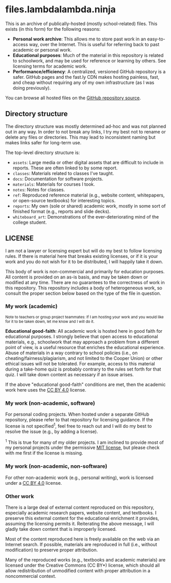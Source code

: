 # files.lambdalambda.ninja
This is an archive of publically-hosted (mostly school-related) files. This exists (in this form) for the following reasons:
- **Personal work archive**: This allows me to store past work in an easy-to-access way, over the Internet. This is useful for referring back to past academic or personal work.
- **Educational purposes**: Much of the material in this repository is related to schoolwork, and may be used for reference or learning by others. See licensing terms for academic work.
- **Performance/efficiency**: A centralized, versioned GitHub repository is a safer. GitHub pages and the fast.ly CDN makes hosting painless, fast, and cheap without requiring any of my own infrastructure (as I was doing previously).

You can browse all hosted files on the [GitHub repository source](https://github.com/jlam55555/hosted-files).

## Directory structure
The directory structure was mostly determined ad-hoc and was not planned out in any way. In order to not break any links, I try my best not to rename or delete any files or directories. This may lead to inconsistent naming but makes links safer for long-term use.

The top-level directory structure is:
- `assets`: Large media or other digital assets that are difficult to include in reports. These are often linked to by some report.
- `classes`: Materials related to classes I've taught.
- `docs`: Documentation for software projects.
- `materials`: Materials for courses I took.
- `notes`: Notes for classes.
- `ref`: Reproduced reference material (e.g., website content, whitepapers, or open-source textbooks) for interesting topics.
- `reports`: My own (sole or shared) academic work, mostly in some sort of finished format (e.g., reports and slide decks).
- `whiteboard_art`: Demonstrations of the ever-deteriorating mind of the college student.

## LICENSE
I am not a lawyer or licensing expert but will do my best to follow licensing rules. If there is material here that breaks existing licenses, or if it is your work and you do not wish for it to be distributed, I will happily take it down.

This body of work is non-commercial and primarily for education purposes. All content is provided on an as-is basis, and may be taken down or modified at any time. There are no guarantees to the correctness of work in this repository. This repository includes a body of heterogeneous work, so consult the proper section below based on the type of the file in question.

### My work (academic)
<sup>Note to teachers or group project teammates: If I am hosting your work and you would like for it to be taken down, let me know and I will do it.</sup>

**Educational good-faith**: All academic work is hosted here in good faith for educational purposes. I strongly believe that open access to educational materials, e.g., schoolwork that may approach a problem from a different point of view, is a useful resource that enriches the educational experience. Abuse of materials in a way contrary to school policies (i.e., on cheating/fairness/plagiarism, and not limited to the Cooper Union) or other ethical issues will not be tolerated. For example, access to this material during a take-home quiz is probably contrary to the rules set forth for that quiz. I will take down content as necessary if an issue arises.

If the above "educational good-faith" conditions are met, then the academic work here uses the [CC BY 4.0](https://creativecommons.org/licenses/by/4.0/) license.

### My work (non-academic, software)
For personal coding projects. When hosted under a separate GitHub repository, please refer to that repository for licensing guidance. If the license is not specified<sup>1</sup>, feel free to reach out and I will do my best to resolve the issue (e.g., by adding a license).

<sup>1</sup> This is true for many of my older projects. I am inclined to provide most of my personal projects under the permissive [MIT license](https://opensource.org/licenses/MIT), but please check with me first if the license is missing.

### My work (non-academic, non-software)
For other non-academic work (e.g., personal writing), work is licensed under a [CC BY 4.0](https://creativecommons.org/licenses/by/4.0/) license.

### Other work
There is a large deal of external content reproduced on this repository, especially academic research papers, website content, and textbooks. I preserve this external content for the educational enrichment it provides, assuming the licensing permits it. Reiterating the above message, I will gladly take down content that is improperly licensed.

Most of the content reproduced here is freely available on the web via an Internet search. If possible, materials are reproduced in full (i.e., without modification) to preserve proper attribution.

Many of the reproduced works (e.g., textbooks and academic materials) are licensed under the Creative Commons (CC BY*) license, which should all allow redistribution of unmodified content with proper attribution in a noncommercial context.
